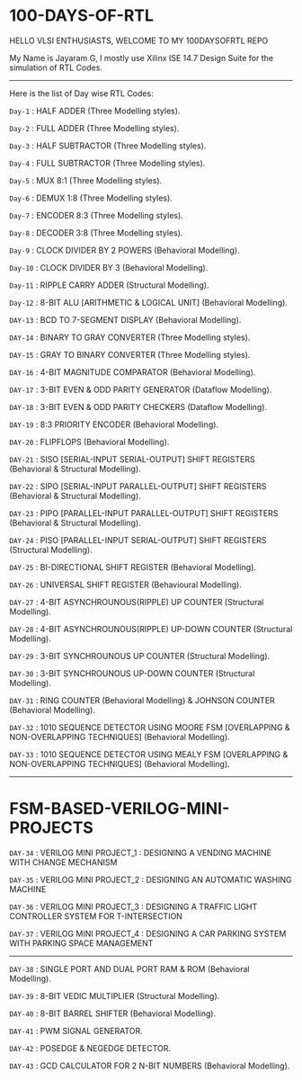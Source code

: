 # 100-DAYS-OF-RTL

HELLO VLSI ENTHUSIASTS, WELCOME TO MY 100DAYSOFRTL REPO

My Name is Jayaram G, I mostly use Xilinx ISE 14.7 Design Suite for the simulation of RTL Codes.

-----------------------------------------------------------------------------------------------------------

Here is the list of Day wise RTL Codes:

`Day-1` : HALF ADDER (Three Modelling styles).

`Day-2` : FULL ADDER (Three Modelling styles).

`Day-3` : HALF SUBTRACTOR (Three Modelling styles).

`Day-4` : FULL SUBTRACTOR (Three Modelling styles).

`Day-5` : MUX 8:1 (Three Modelling styles).

`Day-6` : DEMUX 1:8 (Three Modelling styles).

`Day-7` : ENCODER 8:3 (Three Modelling styles).

`Day-8` : DECODER 3:8 (Three Modelling styles).

`Day-9` : CLOCK DIVIDER BY 2 POWERS (Behavioral Modelling).

`Day-10` : CLOCK DIVIDER BY 3 (Behavioral Modelling).

`Day-11` : RIPPLE CARRY ADDER (Structural Modelling).

`Day-12` : 8-BIT ALU [ARITHMETIC & LOGICAL UNIT] (Behavioral Modelling).

`DAY-13` : BCD TO 7-SEGMENT DISPLAY (Behavioral Modelling).

`DAY-14` : BINARY TO GRAY CONVERTER (Three Modelling styles).

`DAY-15` : GRAY TO BINARY CONVERTER (Three Modelling styles).

`DAY-16` : 4-BIT MAGNITUDE COMPARATOR (Behavioral Modelling).

`DAY-17` : 3-BIT EVEN & ODD PARITY GENERATOR (Dataflow Modelling).

`DAY-18` : 3-BIT EVEN & ODD PARITY CHECKERS (Dataflow Modelling).

`DAY-19` : 8:3 PRIORITY ENCODER (Behavioral Modelling).

`DAY-20` : FLIPFLOPS (Behavioral Modelling).

`DAY-21` : SISO [SERIAL-INPUT SERIAL-OUTPUT] SHIFT REGISTERS (Behavioral & Structural Modelling).

`DAY-22` : SIPO [SERIAL-INPUT PARALLEL-OUTPUT] SHIFT REGISTERS (Behavioral & Structural Modelling).

`DAY-23` : PIPO [PARALLEL-INPUT PARALLEL-OUTPUT] SHIFT REGISTERS (Behavioral & Structural Modelling).

`DAY-24` : PISO [PARALLEL-INPUT SERIAL-OUTPUT] SHIFT REGISTERS (Structural Modelling).

`DAY-25` : BI-DIRECTIONAL SHIFT REGISTER (Behavioral Modelling).

`DAY-26` : UNIVERSAL SHIFT REGISTER (Behavioural Modelling).

`DAY-27` : 4-BIT ASYNCHROUNOUS(RIPPLE) UP COUNTER (Structural Modelling).

`DAY-28` : 4-BIT ASYNCHROUNOUS(RIPPLE) UP-DOWN COUNTER (Structural Modelling).

`DAY-29` : 3-BIT SYNCHROUNOUS UP COUNTER (Structural Modelling).

`DAY-30` : 3-BIT SYNCHROUNOUS UP-DOWN COUNTER (Structural Modelling).

`DAY-31` : RING COUNTER (Behavioral Modelling)
         & JOHNSON COUNTER (Behavioral Modelling).

`DAY-32` : 1010 SEQUENCE DETECTOR USING MOORE FSM 
         [OVERLAPPING & NON-OVERLAPPING TECHNIQUES] (Behavioral Modelling).
        
`DAY-33` : 1010 SEQUENCE DETECTOR USING MEALY FSM 
         [OVERLAPPING & NON-OVERLAPPING TECHNIQUES] (Behavioral Modelling).

-----------------------------------------------------------------------------------------------------------
# FSM-BASED-VERILOG-MINI-PROJECTS

`DAY-34` : VERILOG MINI PROJECT_1 : DESIGNING A VENDING MACHINE WITH CHANGE MECHANISM 

`DAY-35` : VERILOG MINI PROJECT_2 : DESIGNING AN AUTOMATIC WASHING MACHINE

`DAY-36` : VERILOG MINI PROJECT_3 : DESIGNING A TRAFFIC LIGHT CONTROLLER SYSTEM FOR T-INTERSECTION

`DAY-37` : VERILOG MINI PROJECT_4 : DESIGNING A CAR PARKING SYSTEM WITH PARKING SPACE MANAGEMENT

-----------------------------------------------------------------------------------------------------------

`DAY-38` : SINGLE PORT AND DUAL PORT RAM & ROM (Behavioral Modelling).

`DAY-39` : 8-BIT VEDIC MULTIPLIER (Structural Modelling).

`DAY-40` : 8-BIT BARREL SHIFTER (Behavioral Modelling).

`DAY-41` : PWM SIGNAL GENERATOR.

`DAY-42` : POSEDGE & NEGEDGE DETECTOR.

`DAY-43` : GCD CALCULATOR FOR 2 N-BIT NUMBERS (Behavioral Modelling).
